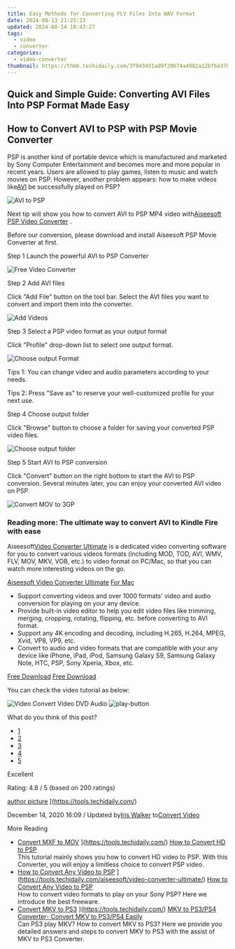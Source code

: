 ```yaml
---
title: Easy Methods for Converting FLV Files Into WAV Format
date: 2024-08-13 21:25:23
updated: 2024-08-14 10:43:27
tags:
  - video
  - converter
categories:
  - video-converter
thumbnail: https://thmb.techidaily.com/3f943451ad9f20674a4982a12bf6e3782b7a46fb4a594b07cf7ffe549e83acd7.jpg
---
```


## Quick and Simple Guide: Converting AVI Files Into PSP Format Made Easy

## How to Convert AVI to PSP with PSP Movie Converter

 PSP is another kind of portable device which is manufactured and marketed by Sony Computer Entertainment and becomes more and more popular in recent years. Users are allowed to play games, listen to music and watch movies on PSP. However, another problem appears: how to make videos like[AVI](https://tools.techidaily.com/) be successfully played on PSP?

![AVI to PSP](https://www.aiseesoft.com/images/free-video-converter/convert-avi-to-psp.jpg)

 Next tip will show you how to convert AVI to PSP MP4 video with[Aiseesoft PSP Video Converter](https://tools.techidaily.com/aiseesoft/video-converter-ultimate/) .

 Before our conversion, please download and install Aiseesoft PSP Movie Converter at first.

[](https://secure.2checkout.com/order/cart.php?PRODS=4575878&QTY=1&AFFILIATE=108875) [](https://secure.2checkout.com/order/cart.php?PRODS=4594445&QTY=1&AFFILIATE=108875)

Step 1 Launch the powerful AVI to PSP Converter

![Free Video Converter](https://www.aiseesoft.com/images/free-video-converter/interface.jpg)

Step 2 Add AVI files

 Click "Add File" button on the tool bar. Select the AVI files you want to convert and import them into the converter.

![Add Videos](https://www.aiseesoft.com/images/free-video-converter/add-files.jpg)

Step 3 Select a PSP video format as your output format

Click "Profile" drop-down list to select one output format.

![Choose output Format](https://www.aiseesoft.com/images/free-video-converter/choose-profile.jpg)

Tips 1: You can change video and audio parameters according to your needs.

Tips 2: Press "Save as" to reserve your well-customized profile for your next use.

Step 4 Choose output folder

 Click "Browse" button to choose a folder for saving your converted PSP video files.

![Choose output folder](https://www.aiseesoft.com/images/free-video-converter/input-mp4-file.jpg)

Step 5 Start AVI to PSP conversion

 Click "Convert" button on the right bottom to start the AVI to PSP conversion. Several minutes later, you can enjoy your converted AVI video on PSP.

![Convert MOV to 3GP](https://www.aiseesoft.com/images/free-video-converter/3gp-conversion.jpg)

### Reading more: The ultimate way to convert AVI to Kindle Fire with ease

 Aiseesoft[Video Converter Ultimate](https://tools.techidaily.com/aiseesoft/video-converter-ultimate/) is a dedicated video converting software for you to convert various videos formats (including MOD, TOD, AVI, WMV, FLV, MOV, MKV, VOB, etc.) to video format on PC/Mac, so that you can watch more interesting videos on the go.

[Aiseesoft Video Converter Ultimate](https://tools.techidaily.com/aiseesoft/video-converter-ultimate/) [For Mac](https://tools.techidaily.com/aiseesoft/video-converter-ultimate/)

* Support converting videos and over 1000 formats' video and audio conversion for playing on your any device.
* Provide built-in video editor to help you edit video files like trimming, merging, cropping, rotating, flipping, etc. before converting to AVI format.
* Support any 4K encoding and decoding, including H.265, H.264, MPEG, Xvid, VP8, VP9, etc.
* Convert to audio and video formats that are compatible with your any device like iPhone, iPad, iPod, Samsung Galaxy S9, Samsung Galaxy Note, HTC, PSP, Sony Xperia, Xbox, etc.

[Free Download](https://secure.2checkout.com/order/cart.php?PRODS=4575878&QTY=1&AFFILIATE=108875) [Free Download](https://secure.2checkout.com/order/cart.php?PRODS=4594445&QTY=1&AFFILIATE=108875)

You can check the video tutorial as below:

![Video Convert Video DVD Audio](https://www.aiseesoft.com/images/youtube-video/video-convert-video-dvd-audio.jpg) ![play-button](https://www.aiseesoft.com/images/play-button.png)

What do you think of this post?

* [1](https://tools.techidaily.com/)
* [2](https://tools.techidaily.com/)
* [3](https://tools.techidaily.com/)
* [4](https://tools.techidaily.com/)
* [5](https://tools.techidaily.com/)

Excellent

Rating: 4.8 / 5 (based on 200 ratings)

[author picture](https://www.aiseesoft.com/images/author/iris.png) ](https://tools.techidaily.com/)

 December 14, 2020 16:09 / Updated by[Iris Walker](https://tools.techidaily.com/) to[Convert Video](https://tools.techidaily.com/)

More Reading

* [Convert MXF to MOV](https://www.aiseesoft.com/images/more-reading/convert-hd-video-to-psp-s.jpg) ](https://tools.techidaily.com/) [How to Convert HD to PSP](https://tools.techidaily.com/)  
 This tutorial mainly shows you how to convert HD video to PSP. With this Converter, you will enjoy a limitless choice to convert PSP video.
* [How to Convert Any Video to PSP](https://www.aiseesoft.com/images/more-reading/picture-of-psp-movie-converter-s.jpg) ](https://tools.techidaily.com/aiseesoft/video-converter-ultimate/) [How to Convert Any Video to PSP](https://tools.techidaily.com/aiseesoft/video-converter-ultimate/)  
 How to convert video formats to play on your Sony PSP? Here we introduce the best freeware.
* [Convert MKV to PS3](https://www.aiseesoft.com/images/more-reading/ps3-s.jpg) ](https://tools.techidaily.com/) [MKV to PS3/PS4 Converter- Convert MKV to PS3/PS4 Easily](https://tools.techidaily.com/)  
 Can PS3 play MKV? How to convert MKV to PS3? Here we provide you detailed answers and steps to convert MKV to PS3 with the assist of MKV to PS3 Converter.

<ins class="adsbygoogle"
     style="display:block"
     data-ad-format="autorelaxed"
     data-ad-client="ca-pub-7571918770474297"
     data-ad-slot="1223367746"></ins>



<ins class="adsbygoogle"
     style="display:block"
     data-ad-client="ca-pub-7571918770474297"
     data-ad-slot="8358498916"
     data-ad-format="auto"
     data-full-width-responsive="true"></ins>
